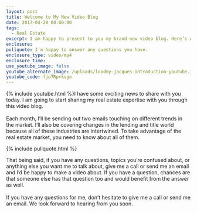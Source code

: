 ```yaml
---
layout: post
title: Welcome to My New Video Blog
date: 2017-04-28 00:00:00
tags:
  - Real Estate
excerpt: I am happy to present to you my brand-new video blog. Here’s what you can expect.
enclosure:
pullquote: I’m happy to answer any questions you have.
enclosure_type: video/mp4
enclosure_time:
use_youtube_image: false
youtube_alternate_image: /uploads/loodmy-jacques-introduction-youtube.jpg
youtube_code: fjo7Rprkvgo
---
```



{% include youtube.html %}I have some exciting news to share with you today. I am going to start sharing my real estate expertise with you through this video blog.
<br>
<br>Each month, I’ll be sending out two emails touching on different trends in the market. I’ll also be covering changes in the lending and title world because all of these industries are intertwined. To take advantage of the real estate market, you need to know about all of them.

{% include pullquote.html %}

That being said, if you have any questions, topics you’re confused about, or anything else you want me to talk about, give me a call or send me an email and I’d be happy to make a video about. If you have a question, chances are that someone else has that question too and would benefit from the answer as well.
<br>
<br>If you have any questions for me, don’t hesitate to give me a call or send me an email. We look forward to hearing from you soon.